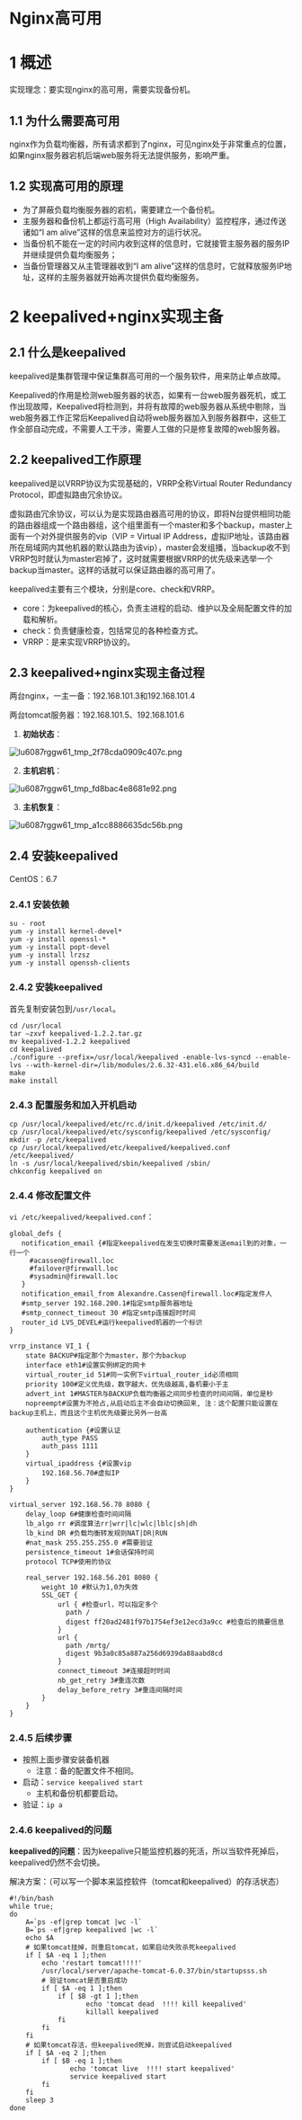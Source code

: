 # Nginx高可用

# 1 概述


实现理念：要实现nginx的高可用，需要实现备份机。


## 1.1 为什么需要高可用


nginx作为负载均衡器，所有请求都到了nginx，可见nginx处于非常重点的位置，如果nginx服务器宕机后端web服务将无法提供服务，影响严重。


## 1.2 实现高可用的原理


- 为了屏蔽负载均衡服务器的宕机，需要建立一个备份机。
- 主服务器和备份机上都运行高可用（High Availability）监控程序，通过传送诸如“I am alive”这样的信息来监控对方的运行状况。
- 当备份机不能在一定的时间内收到这样的信息时，它就接管主服务器的服务IP并继续提供负载均衡服务；
- 当备份管理器又从主管理器收到“I am alive”这样的信息时，它就释放服务IP地址，这样的主服务器就开始再次提供负载均衡服务。



# 2 keepalived+nginx实现主备


## 2.1 什么是keepalived


keepalived是集群管理中保证集群高可用的一个服务软件，用来防止单点故障。

Keepalived的作用是检测web服务器的状态，如果有一台web服务器死机，或工作出现故障，Keepalived将检测到，并将有故障的web服务器从系统中剔除，当web服务器工作正常后Keepalived自动将web服务器加入到服务器群中，这些工作全部自动完成，不需要人工干涉，需要人工做的只是修复故障的web服务器。


## 2.2 keepalived工作原理


keepalived是以VRRP协议为实现基础的，VRRP全称Virtual Router Redundancy Protocol，即虚拟路由冗余协议。

虚拟路由冗余协议，可以认为是实现路由器高可用的协议，即将N台提供相同功能的路由器组成一个路由器组，这个组里面有一个master和多个backup，master上面有一个对外提供服务的vip（VIP = Virtual IP Address，虚拟IP地址，该路由器所在局域网内其他机器的默认路由为该vip），master会发组播，当backup收不到VRRP包时就认为master宕掉了，这时就需要根据VRRP的优先级来选举一个backup当master。这样的话就可以保证路由器的高可用了。

keepalived主要有三个模块，分别是core、check和VRRP。

- core：为keepalived的核心，负责主进程的启动、维护以及全局配置文件的加载和解析。
- check：负责健康检查，包括常见的各种检查方式。
- VRRP：是来实现VRRP协议的。


## 2.3 keepalived+nginx实现主备过程


两台nginx，一主一备：192.168.101.3和192.168.101.4

两台tomcat服务器：192.168.101.5、192.168.101.6


1. **初始状态**：

![lu6087rggw61_tmp_2f78cda0909c407c.png](https://zhishan-zh.github.io/media/1586368063974-22dbf901-a600-4c6e-a424-adfdff1ed4fd.png)


2. **主机宕机**：

![lu6087rggw61_tmp_fd8bac4e8681e92.png](https://zhishan-zh.github.io/media/1586368084645-deca2c96-0968-435b-a3e2-17faa8bb163b.png)


3. **主机恢复**：

![lu6087rggw61_tmp_a1cc8886635dc56b.png](https://zhishan-zh.github.io/media/1586368124409-637b7e44-a06c-44b7-bcb9-a0cd440c0b93.png)

## 2.4 安装keepalived

CentOS：6.7

### 2.4.1 安装依赖

```shell
su - root
yum -y install kernel-devel*
yum -y install openssl-*
yum -y install popt-devel
yum -y install lrzsz
yum -y install openssh-clients
```

### 2.4.2 安装keepalived

首先复制安装包到`/usr/local`。

```shell
cd /usr/local
tar –zxvf keepalived-1.2.2.tar.gz
mv keepalived-1.2.2 keepalived
cd keepalived
./configure --prefix=/usr/local/keepalived -enable-lvs-syncd --enable-lvs --with-kernel-dir=/lib/modules/2.6.32-431.el6.x86_64/build
make
make install
```

### 2.4.3 配置服务和加入开机启动

```shell
cp /usr/local/keepalived/etc/rc.d/init.d/keepalived /etc/init.d/ 
cp /usr/local/keepalived/etc/sysconfig/keepalived /etc/sysconfig/
mkdir -p /etc/keepalived
cp /usr/local/keepalived/etc/keepalived/keepalived.conf /etc/keepalived/
ln -s /usr/local/keepalived/sbin/keepalived /sbin/
chkconfig keepalived on
```

### 2.4.4 修改配置文件

`vi /etc/keepalived/keepalived.conf`：

```
global_defs {
   notification_email {#指定keepalived在发生切换时需要发送email到的对象，一行一个
     #acassen@firewall.loc
     #failover@firewall.loc
     #sysadmin@firewall.loc
   }
   notification_email_from Alexandre.Cassen@firewall.loc#指定发件人
   #smtp_server 192.168.200.1#指定smtp服务器地址
   #smtp_connect_timeout 30 #指定smtp连接超时时间
   router_id LVS_DEVEL#运行keepalived机器的一个标识
}

vrrp_instance VI_1 {
    state BACKUP#指定那个为master，那个为backup
    interface eth1#设置实例绑定的网卡
    virtual_router_id 51#同一实例下virtual_router_id必须相同
    priority 100#定义优先级，数字越大，优先级越高,备机要小于主
	advert_int 1#MASTER与BACKUP负载均衡器之间同步检查的时间间隔，单位是秒
	nopreempt#设置为不抢占,从启动后主不会自动切换回来, 注：这个配置只能设置在backup主机上，而且这个主机优先级要比另外一台高
    
    authentication {#设置认证
        auth_type PASS
        auth_pass 1111
    }
    virtual_ipaddress {#设置vip
        192.168.56.70#虚拟IP
    }
}

virtual_server 192.168.56.70 8080 {
    delay_loop 6#健康检查时间间隔
    lb_algo rr #调度算法rr|wrr|lc|wlc|lblc|sh|dh
    lb_kind DR #负载均衡转发规则NAT|DR|RUN
    #nat_mask 255.255.255.0 #需要验证
    persistence_timeout 1#会话保持时间
    protocol TCP#使用的协议

    real_server 192.168.56.201 8080 {
        weight 10 #默认为1,0为失效
        SSL_GET {
            url { #检查url，可以指定多个
              path /
              digest ff20ad2481f97b1754ef3e12ecd3a9cc #检查后的摘要信息
            }
            url {
              path /mrtg/
              digest 9b3a0c85a887a256d6939da88aabd8cd
            }
            connect_timeout 3#连接超时时间
            nb_get_retry 3#重连次数
            delay_before_retry 3#重连间隔时间
        }
    }
}
```

### 2.4.5 后续步骤

- 按照上面步骤安装备机器
  - 注意：备的配置文件不相同。
- 启动：`service keepalived start`
  - 主机和备份机都要启动。
- 验证：`ip a`

### 2.4.6 keepalived的问题

**keepalived的问题**：因为keepalive只能监控机器的死活，所以当软件死掉后，keepalived仍然不会切换。

解决方案：（可以写一个脚本来监控软件（tomcat和keepalived）的存活状态）

```shell
#!/bin/bash
while true;
do
    A=`ps -ef|grep tomcat |wc -l`
	B=`ps -ef|grep keepalived |wc -l`
	echo $A
	# 如果tomcat挂掉，则重启tomcat，如果启动失败杀死keepalived
	if [ $A -eq 1 ];then
	    echo 'restart tomcat!!!!'
	    /usr/local/server/apache-tomcat-6.0.37/bin/startupsss.sh
	    # 验证tomcat是否重启成功
		if [ $A -eq 1 ];then
			if [ $B -gt 1 ];then
				   echo 'tomcat dead  !!!! kill keepalived'
				   killall keepalived
			fi
		fi				
	fi
	# 如果tomcat存活，但keepalived死掉，则尝试启动keepalived
	if [ $A -eq 2 ];then
		if [ $B -eq 1 ];then
			   echo 'tomcat live  !!!! start keepalived'
			   service keepalived start
		fi
	fi
	sleep 3
done
```